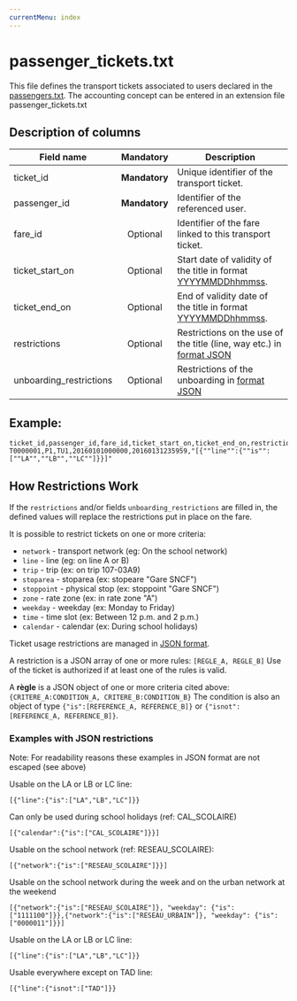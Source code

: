 ```yaml
---
currentMenu: index
---
```


# passenger_tickets.txt

This file defines the transport tickets associated to users declared in the  [passengers.txt](passengers.txt.html). The accounting concept can be entered in an extension file passenger_tickets.txt

## Description of columns

| Field name           |  Mandatory    | Description                                                                             |
|-------------------------|:---------------:|-----------------------------------------------------------------------------------------|
| ticket_id               | **Mandatory** | Unique identifier of the transport ticket.                                              |
| passenger_id            | **Mandatory** | Identifier of the referenced user.                                                      |
| fare_id                 |  Optional      | Identifier of the fare linked to this transport ticket.                                 |
| ticket_start_on         |  Optional      | Start date of validity of the title in format [YYYYMMDDhhmmss](types.html#Dates).       |
| ticket_end_on           |  Optional      | End of validity date of the title in format [YYYYMMDDhhmmss](types.html#Dates).         |
| restrictions            |  Optional      | Restrictions on the use of the title (line, way etc.) in [format JSON](types.html#JSON) |
| unboarding_restrictions |  Optional      | Restrictions of the unboarding in [format JSON](types.html#JSON)                        |

## Example:
```
ticket_id,passenger_id,fare_id,ticket_start_on,ticket_end_on,restrictions
T0000001,P1,TU1,20160101000000,20160131235959,"[{""line"":{""is"":[""LA"",""LB"",""LC""]}}]"
```

## How Restrictions Work

If the `restrictions` and/or fields `unboarding_restrictions` are filled in, the defined values will replace the restrictions put in place on the fare.  

It is possible to restrict tickets on one or more criteria:

- `network` - transport network (eg: On the school network)
- `line` - line (eg: on line A or B)
- `trip` - trip (ex: on trip 107-03A9)
- `stoparea` - stoparea (ex: stopeare "Gare SNCF")
- `stoppoint` - physical stop (ex: stoppoint "Gare SNCF")
- `zone` - rate zone (ex: in rate zone "A")
- `weekday` - weekday (ex: Monday to Friday)
- `time` - time slot (ex: Between 12 p.m. and 2 p.m.)
- `calendar` - calendar (ex: During school holidays)

Ticket usage restrictions are managed in [JSON format](types.html#JSON).

A restriction is a JSON array of one or more rules: `[REGLE_A, REGLE_B]`
Use of the ticket is authorized if at least one of the rules is valid.

A **règle** is a JSON object of one or more criteria cited above:  `{CRITERE_A:CONDITION_A, CRITERE_B:CONDITION_B}`
The condition is also an object of type `{"is":[REFERENCE_A, REFERENCE_B]}` or `{"isnot":[REFERENCE_A, REFERENCE_B]}`.

### Examples with JSON restrictions

Note: For readability reasons these examples in JSON format are not escaped (see above)

Usable on the LA or LB or LC line:
```
[{"line":{"is":["LA","LB","LC"]}}
```

Can only be used during school holidays (ref: CAL_SCOLAIRE)
```
[{"calendar":{"is":["CAL_SCOLAIRE"]}}]
```

Usable on the school network (ref: RESEAU_SCOLAIRE):
```
[{"network":{"is":["RESEAU_SCOLAIRE"]}}]
```

Usable on the school network during the week and on the urban network at the weekend
```
[{"network":{"is":["RESEAU_SCOLAIRE"]}, "weekday": {"is":["1111100"]}},{"network":{"is":["RESEAU_URBAIN"]}, "weekday": {"is":["0000011"]}}]
```

Usable on the LA or LB or LC line:
```
[{"line":{"is":["LA","LB","LC"]}}
```

Usable everywhere except on TAD line:
```
[{"line":{"isnot":["TAD"]}}
```
